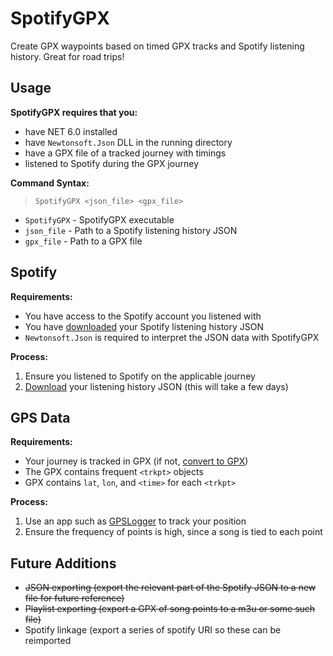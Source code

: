 ﻿# SpotifyGPX

Create GPX waypoints based on timed GPX tracks and Spotify listening history. Great for road trips!

## Usage

**SpotifyGPX requires that you:**

 - have NET 6.0 installed
 - have `Newtonsoft.Json` DLL in the running directory
 - have a GPX file of a tracked journey with timings
 - listened to Spotify during the GPX journey

**Command Syntax:**

> `SpotifyGPX <json_file> <gpx_file>`

 - `SpotifyGPX` - SpotifyGPX executable
 - `json_file` - Path to a Spotify listening history JSON
 - `gpx_file` - Path to a GPX file

## Spotify

**Requirements:**
 - You have access to the Spotify account you listened with
 - You have [downloaded](https://www.spotify.com/account/privacy/) your Spotify listening history JSON
 - `Newtonsoft.Json` is required to interpret the JSON data with SpotifyGPX

**Process:**
 1. Ensure you listened to Spotify on the applicable journey
 2. [Download](https://www.spotify.com/account/privacy/) your listening history JSON (this will take a few days)

## GPS Data

**Requirements:**
 - Your journey is tracked in GPX (if not, [convert to GPX](https://www.gpsvisualizer.com/convert_input))
 - The GPX contains frequent `<trkpt>` objects
 - GPX contains `lat`, `lon`, and `<time>` for each `<trkpt>`

**Process:**
 1. Use an app such as [GPSLogger](https://github.com/mendhak/gpslogger) to track your position
 2. Ensure the frequency of points is high, since a song is tied to each point

## Future Additions

 - ~~JSON exporting (export the relevant part of the Spotify JSON to a new file for future reference)~~
 - ~~Playlist exporting (export a GPX of song points to a m3u or some such file)~~
 - Spotify linkage (export a series of spotify URI so these can be reimported
